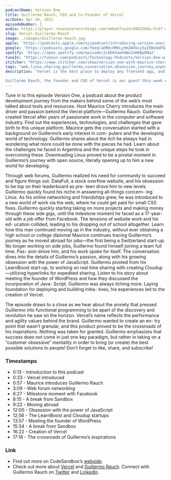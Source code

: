 ```yaml
---
podcastName: Version One
title: Guillermo Rauch, CEO and Co-Founder of Vercel
airDate: Apr 20, 2021
episodeNumber: 2
audio: https://player.resonaterecordings.com/embed?uuid=58822b8a-5c4f-4eee-8d3c-4cde2052d31f&accentColor=13,180,206&backgroundColor=242,242,242
slug: Vercel-Guillermo-Rauch
image: ./images/Guillermo-Rauch.jpg
apple: 'https://podcasts.apple.com/us/podcast/introducing-version-one/id1558498088?i=1000513093620'
google: 'https://podcasts.google.com/feed/aHR0cHM6Ly9mZWVkcy5yZXNvbmF0ZXJlY29yZGluZ3MuY29tL3ZlcnNpb24tb25lLXdpdGgtbWF1cmljZS1jaGVycnk/episode/N2M1NDA2MjYtZmUyYS00NmVkLWFmOGItOTljZWM2NTRhMmRl?sa=X&ved=0CAQQkfYCahcKEwio7urO7-bvAhUAAAAAHQAAAAAQAQ'
spotify: 'https://open.spotify.com/episode/2cbE6VawhUWuIoHKBpONaZ'
tuneIn: "https://tunein.com/podcasts/Technology-Podcasts/Version-One-with-Maurice-Cherry-p1416547/?topicId=161575825"
stitcher: "https://www.stitcher.com/show/version-one-with-maurice-cherry/episode/introducing-version-one-82408223"
tags: "web,linux,sharing,guillermo,conversation,obsession,journey,experiences,passion,challenges,"
description: "Vercel is the best place to deploy any frontend app, and the platform enables frontend teams to do their best work. It works with over 30 Jamstack frameworks and is used by teams at Airbnb, Twilio, and The Washington Post (to name a few).

Guillermo Rauch, the founder and CEO of Vercel is our guest this week on Version One. From his early start with tech and open source in Argentina to becoming a part of the startup community in San Francisco, we'll follow Guillermo on his international journey that led to creating the Vercel platform."
---
```


Tune in to this episode Version One, a podcast about the product development journey from the makers behind some of the web’s most talked about tools and resources. Host Maurice Cherry introduces the main driver and passion behind the Vercel platform—Guillermo Rauch. Guillermo created Vercel after years of passionate work in the computer and software industry. Find out the experiences, technologies, and challenges that gave birth to this unique platform.
Maurice gets the conversation started with a background on Guillermo’s early interest in com- puters and the developing world of technology. Guillermo shares about the itch he always had in wondering what more could be done with the pieces he had. Learn about the challenges he faced in Argentina and the unique steps he took in overcoming these. Downloading Linux proved to be a pivotal moment in Guillermo’s journey with open source, literally opening up to him a new world for developing.

Through web forums, Guillermo realized his need for community to succeed and figure things out. DataFull, a stock overflow website, and his obsession to be top on their leaderboard as pre- teen drove him to new levels. Guillermo quickly found his niche in answering all-things concern- ing Linux. As his online networking and friendships grew, he was introduced to a new world of work via the web, where he could get paid for small CSS fixes. Guillermo quickly starting taking on more projects and making money through these side gigs, until the milestone moment he faced as a 17-year-old with a job offer from Facebook. The tensions of website work and his ed- ucation collided, leading to his dropping out of school altogether. Learn how this man continued moving up in the industry, without ever obtaining a high school or college diploma! Maurice continues tracing Guillermo’s journey as he moved abroad for jobs—the first being a Switzerland start-up. No longer working on side jobs, Guillermo found himself joining a team full time. Pas- sion drove him, and his work spoke for itself.
The conversation dives into the details of Guillermo’s passion, along with his growing obsession with the power of JavaScript. Guillermo pivoted from his LearnBoost start-up, to working on real time sharing with creating Cloudup—utilizing hyperlinks for expedited sharing. Listen to his story about meeting the founder of WordPress and how they discussed the incorporation of Java- Script. Guillermo was always itching more. Laying foundation for deploying and building initia- tives, his experiences led to the creation of Vercel.

The episode draws to a close as we hear about the anxiety that pressed Guillermo into functional programming to be apart of the discovery and revolution he saw on the horizon. Vercel’s name reflects the performance and agility values behind the brand. Guillermo wanted to create an en- try point that wasn’t granular, and this product proved to be the crossroads of his inspirations. Nothing was taken for granted. Guillermo emphasizes that success does not come in just one key paradigm, but rather in taking on a “customer obsessive” mentality in order to bring (or create) the best possible solutions to people!
Don’t forget to like, share, and subscribe!

### Timestamps
- 0:13 - Introduction to this podcast
- 0:33 - Vercel introduced 
- 0:57 - Maurice introduces Guillermo Rauch 
- 3:09 - Web forum networking
- 6:27 - Milestone moment with Facebook
- 8:15 - A break from Sandbox 
- 9:22 - Moving abroad
- 12:00 - Obsession with the power of JavaScript
- 12;56 - The LearnBoost and Cloudup startups
- 13:57 - Meeting the founder of WordPress
- 15:34 - A break from Sandbox 
- 16:22 - Creation of Vercel
- 17:18 - The crossroads of Guillermo’s inspirations


### Link
- Find out more on CodeSandbox’s [webside](https://codesandbox.io).
- Check out more about [Vercel](https://vercel.com) and [Guillermo Rauch](https://rauchg.com). Connect with Guillermo Rauch on [Twitter](https://twitter.com/rauchg) and [LinkedIn](https://www.linkedin.com/in/guillermo-rauch-b834b917b/).

